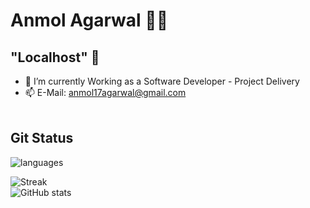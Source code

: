 # Anmol Agarwal 👨‍💻
## "Localhost" 👋

<!--
**0124hitesh/0124hitesh** is a ✨ _special_ ✨ repository because its `README.md` (this file) appears on your GitHub profile.

Here are some ideas to get you started:

- 🔭 I’m currently working on ...
- 🌱 I’m currently learning Machine Learning
- 👯 I’m looking to collaborate on Web Desiging
- 🤔 I’m looking for help with ...
- 💬 Ask me about ...

- 😄 Pronouns: ...
- ⚡ Fun fact: ...
-->

- 🌱 I’m currently Working as a Software Developer - Project Delivery
- 📫 E-Mail: anmol17agarwal@gmail.com
<br/><br/>
<!--![Top Langs](https://github-readme-stats.vercel.app/api/top-langs/?username=0124hitesh&theme=tokyonight)<br/>-->
## Git Status

![languages](https://github-readme-stats-eight-theta.vercel.app/api/top-langs/?username=Anmol17Agarwal&layout=compact,issues&theme=tokyonight)

![Streak](https://github-readme-streak-stats.herokuapp.com/?user=Anmol17Agarwal&show_icons=true&theme=tokyonight)<br/>
![GitHub stats](https://github-readme-stats.vercel.app/api?username=Anmol17Agarwal&count_private=true&theme=tokyonight)<br/>

